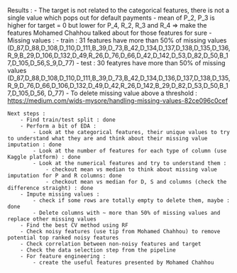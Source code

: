 Results : 
    - The target is not related to the categorical features, there is not a single value which pops out for default payments 
    - mean of P_2, P_3 is higher for target = 0 but lower for P_4, R_2, R_3 and R_4 => make the features Mohamed Chahhou talked about for those features for sure 
    - Missing values : 
        - train : 31 features have more than 50% of missing values (D_87,D_88,D_108,D_110,D_111,B_39,D_73,B_42,D_134,D_137,D_138,D_135,D_136,R_9,B_29,D_106,D_132,D_49,R_26,D_76,D_66,D_42,D_142,D_53,D_82,D_50,B_17,D_105,D_56,S_9,D_77)
        - test : 30 featyres have more than 50% of missing values (D_87,D_88,D_108,D_110,D_111,B_39,D_73,B_42,D_134,D_136,D_137,D_138,D_135,R_9,D_76,D_66,D_106,D_132,D_49,D_42,R_26,D_142,B_29,D_82,D_53,D_50,B_17,D_105,D_56, D_77)
        - To delete missing value above a threshold : https://medium.com/wids-mysore/handling-missing-values-82ce096c0cef 

    Next steps : 
        - Find train/test split : done 
        - Perform a bit of EDA : 
            - Look at the categorical features, their unique values to try to understand what they are and think about their missing value imputation : done 
            - Look at the number of features for each type of column (use Kaggle platform) : done 
            - Look at the numerical features and try to understand them :
                - checkout mean vs median to think about missing value imputation for P and R columns: done 
                - checkout mean vs median for D, S and columns (check the difference straight) : done
        - Impute missing values :
            - check if some rows are totally empty to delete them, maybe : done 
            - Delete columns with ~ more than 50% of missing values and replace other missing values 
        - Find the best CV method using RF
        - Check noisy features (use tip from Mohamed Chahhou) to remove potential top ranked noisy features
        - Check correlation between non-noisy features and target
        - Check the data selection step from the pipeline 
        - For feature engineering :
            - create the useful features presented by Mohamed Chahhou